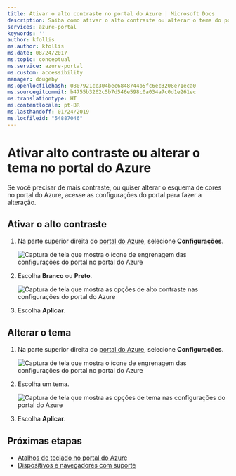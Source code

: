 ```yaml
---
title: Ativar o alto contraste no portal do Azure | Microsoft Docs
description: Saiba como ativar o alto contraste ou alterar o tema do portal do Azure.
services: azure-portal
keywords: ''
author: kfollis
ms.author: kfollis
ms.date: 08/24/2017
ms.topic: conceptual
ms.service: azure-portal
ms.custom: accessibility
manager: dougeby
ms.openlocfilehash: 0807921ce304bec6848744b5fc6ec3208e71eca0
ms.sourcegitcommit: b4755b3262c5b7d546e598c0a034a7c0d1e261ec
ms.translationtype: HT
ms.contentlocale: pt-BR
ms.lasthandoff: 01/24/2019
ms.locfileid: "54887046"
---
```

# <a name="turn-on-high-contrast-or-change-the-theme-in-the-azure-portal"></a>Ativar alto contraste ou alterar o tema no portal do Azure
Se você precisar de mais contraste, ou quiser alterar o esquema de cores no portal do Azure, acesse as configurações do portal para fazer a alteração. 

## <a name="turn-on-high-contrast"></a>Ativar o alto contraste
1. Na parte superior direita do [portal do Azure](https://portal.azure.com), selecione **Configurações**. 

    ![Captura de tela que mostra o ícone de engrenagem das configurações do portal no portal do Azure](./media/azure-portal-change-theme-high-contrast/azure-portal-settings-icon.png)
1. Escolha **Branco** ou **Preto**.

    ![Captura de tela que mostra as opções de alto contraste nas configurações do portal do Azure](./media/azure-portal-change-theme-high-contrast/azure-portal-highcontrast-options.png)
1. Escolha **Aplicar**.

## <a name="change-theme"></a>Alterar o tema
1. Na parte superior direita do [portal do Azure](https://portal.azure.com), selecione **Configurações**.

    ![Captura de tela que mostra o ícone de engrenagem das configurações do portal no portal do Azure](./media/azure-portal-change-theme-high-contrast/azure-portal-settings-icon.png)
1. Escolha um tema.

    ![Captura de tela que mostra as opções de tema nas configurações do portal do Azure](./media/azure-portal-change-theme-high-contrast/azure-portal-theme-options.png)
1. Escolha **Aplicar**.

## <a name="next-steps"></a>Próximas etapas
- [Atalhos de teclado no portal do Azure](azure-portal-keyboard-shortcuts.md)
- [Dispositivos e navegadores com suporte](../azure-preview-portal-supported-browsers-devices.md)
